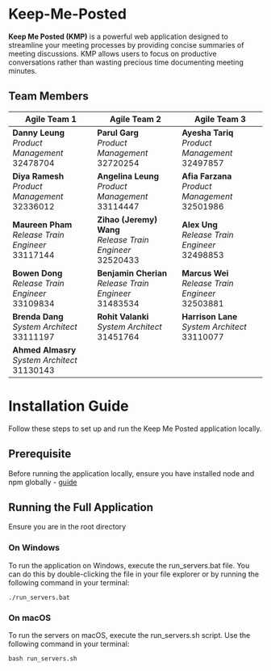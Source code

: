# Keep-Me-Posted

**Keep Me Posted (KMP)** is a powerful web application designed to streamline your meeting processes by providing concise summaries of meeting discussions. KMP allows users to focus on productive conversations rather than wasting precious time documenting meeting minutes.

## Team Members


| **Agile Team 1**                                | **Agile Team 2**                               | **Agile Team 3**                               |
|-------------------------------------------------|------------------------------------------------|------------------------------------------------|
| **Danny Leung** <br> *Product Management* <br> 32478704    | **Parul Garg** <br> *Product Management* <br> 32720254      | **Ayesha Tariq** <br> *Product Management* <br> 32497857      |
| **Diya Ramesh** <br> *Product Management* <br> 32336012    | **Angelina Leung** <br> *Product Management* <br> 33114447  | **Afia Farzana** <br> *Product Management* <br> 32501986      |
| **Maureen Pham** <br> *Release Train Engineer* <br> 33117144    | **Zihao (Jeremy) Wang** <br> *Release Train Engineer* <br> 32520433   | **Alex Ung** <br> *Release Train Engineer* <br> 32498853     |
| **Bowen Dong** <br> *Release Train Engineer* <br> 33109834    | **Benjamin Cherian** <br> *Release Train Engineer* <br> 31483534    | **Marcus Wei** <br> *Release Train Engineer* <br> 32503881   |
| **Brenda Dang** <br> *System Architect* <br> 33111197    | **Rohit Valanki** <br> *System Architect* <br> 31451764   | **Harrison Lane** <br> *System Architect* <br> 33110077    |
| **Ahmed Almasry** <br> *System Architect* <br> 31130143    |                                                 |                                                 |

# Installation Guide

Follow these steps to set up and run the Keep Me Posted application locally.

## Prerequisite

Before running the application locally, ensure you have installed node and npm globally - [guide]( https://docs.npmjs.com/downloading-and-installing-node-js-and-npm) 


## Running the Full Application
Ensure you are in the root directory

### On Windows 
To run the application on Windows, execute the run_servers.bat file. You can do this by double-clicking the file in your file explorer or by running the following command in your terminal:
```console
./run_servers.bat
```

### On macOS
To run the servers on macOS, execute the run_servers.sh script. Use the following command in your terminal:
```console
bash run_servers.sh
```
